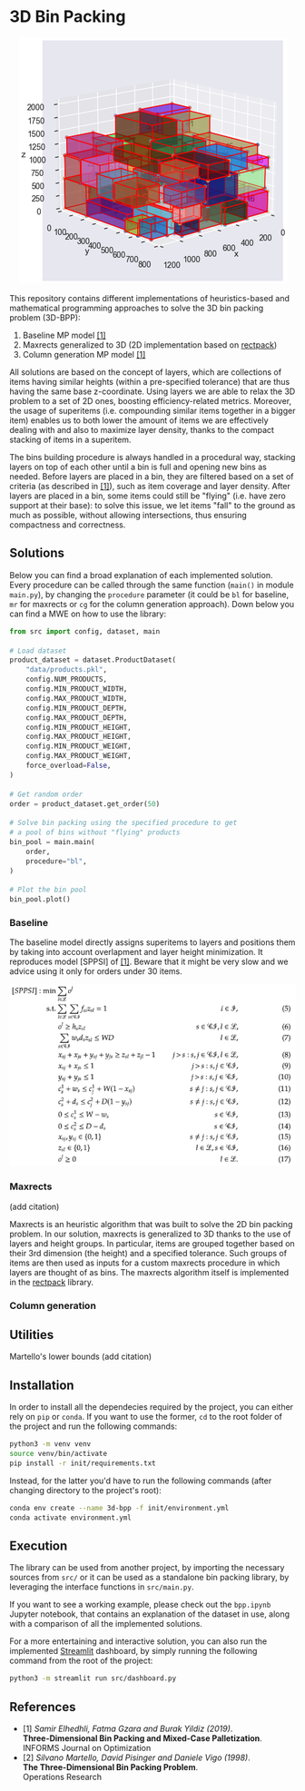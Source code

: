 # 3D Bin Packing

<p align="center">
  <img src="assets/bin-example.png" />
</p>

This repository contains different implementations of heuristics-based and mathematical programming approaches to solve the 3D bin packing problem (3D-BPP):
1. Baseline MP model [[1]](#1)
2. Maxrects generalized to 3D (2D implementation based on [rectpack](https://github.com/secnot/rectpack))
3. Column generation MP model [[1]](#1)

All solutions are based on the concept of layers, which are collections of items having similar heights (within a pre-specified tolerance) that are thus having the same base z-coordinate. Using layers we are able to relax the 3D problem to a set of 2D ones, boosting efficiency-related metrics. Moreover, the usage of superitems (i.e. compounding similar items together in a bigger item) enables us to both lower the amount of items we are effectively dealing with and also to maximize layer density, thanks to the compact stacking of items in a superitem.

The bins building procedure is always handled in a procedural way, stacking layers on top of each other until a bin is full and opening new bins as needed. Before layers are placed in a bin, they are filtered based on a set of criteria (as described in [[1]](#1)), such as item coverage and layer density. After layers are placed in a bin, some items could still be "flying" (i.e. have zero support at their base): to solve this issue, we let items "fall" to the ground as much as possible, without allowing intersections, thus ensuring compactness and correctness.

## Solutions

Below you can find a broad explanation of each implemented solution. Every procedure can be called through the same function (`main()` in module `main.py`), by changing the `procedure` parameter (it could be `bl` for baseline, `mr` for maxrects or `cg` for the column generation approach). Down below you can find a MWE on how to use the library:
```python
from src import config, dataset, main

# Load dataset
product_dataset = dataset.ProductDataset(
    "data/products.pkl",
    config.NUM_PRODUCTS,
    config.MIN_PRODUCT_WIDTH,
    config.MAX_PRODUCT_WIDTH,
    config.MIN_PRODUCT_DEPTH,
    config.MAX_PRODUCT_DEPTH,
    config.MIN_PRODUCT_HEIGHT,
    config.MAX_PRODUCT_HEIGHT,
    config.MIN_PRODUCT_WEIGHT,
    config.MAX_PRODUCT_WEIGHT,
    force_overload=False,
)

# Get random order
order = product_dataset.get_order(50)

# Solve bin packing using the specified procedure to get
# a pool of bins without "flying" products
bin_pool = main.main(
    order,
    procedure="bl",
)

# Plot the bin pool
bin_pool.plot()
```

### Baseline

The baseline model directly assigns superitems to layers and positions them by taking into account overlapment and layer height minimization. It reproduces model [SPPSI] of [[1]](#1). Beware that it might be very slow and we advice using it only for orders under 30 items.

<p align="center">
  <img src="assets/sppsi.png" />
</p>

### Maxrects
(add citation)

Maxrects is an heuristic algorithm that was built to solve the 2D bin packing problem. In our solution, maxrects is generalized to 3D thanks to the use of layers and height groups. In particular, items are grouped together based on their 3rd dimension (the height) and a specified tolerance. Such groups of items are then used as inputs for a custom maxrects procedure in which layers are thought of as bins. The maxrects algorithm itself is implemented in the [rectpack](https://github.com/secnot/rectpack) library.

### Column generation

## Utilities

Martello's lower bounds (add citation)

## Installation

In order to install all the dependecies required by the project, you can either rely on `pip` or `conda`. If you want to use the former, `cd` to the root folder of the project and run the following commands:
```bash
python3 -m venv venv
source venv/bin/activate
pip install -r init/requirements.txt
```

Instead, for the latter you'd have to run the following commands (after changing directory to the project's root):
```bash
conda env create --name 3d-bpp -f init/environment.yml
conda activate environment.yml
```

## Execution

The library can be used from another project, by importing the necessary sources from `src/` or it can be used as a standalone bin packing library, by leveraging the interface functions in `src/main.py`.

If you want to see a working example, please check out the `bpp.ipynb` Jupyter notebook, that contains an explanation of the dataset in use, along with a comparison of all the implemented solutions.

For a more entertaining and interactive solution, you can also run the implemented [Streamlit](https://streamlit.io/) dashboard, by simply running the following command from the root of the project:
```bash
python3 -m streamlit run src/dashboard.py
```

## References
- <a id="1">[1]</a>
  _Samir Elhedhli, Fatma Gzara and Burak Yildiz (2019)_.\
  **Three-Dimensional Bin Packing and Mixed-Case Palletization**.\
  INFORMS Journal on Optimization
- <a id="2">[2]</a>
  _Silvano Martello, David Pisinger and Daniele Vigo (1998)_.\
  **The Three-Dimensional Bin Packing Problem**.\
  Operations Research
